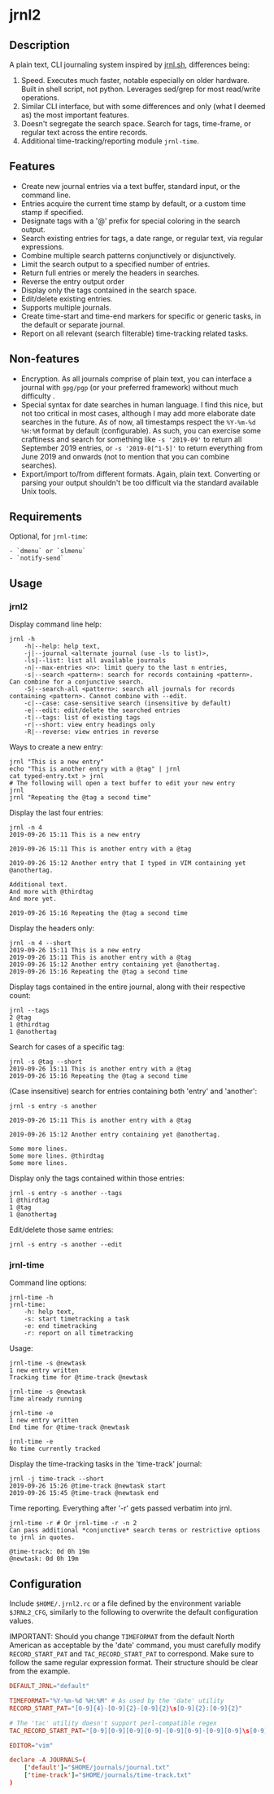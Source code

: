 # jrnl2

## Description 

A plain text, CLI journaling system inspired by [jrnl.sh](http://jrnl.sh/usage.html), differences being:

1. Speed. Executes much faster, notable especially on older hardware. Built in shell script, not python. Leverages sed/grep for most read/write operations. 
1. Similar CLI interface, but with some differences and only (what I deemed as) the most important features. 
1. Doesn't segregate the search space. Search for tags, time-frame, or regular text across the entire records. 
1. Additional time-tracking/reporting module `jrnl-time`.

## Features

- Create new journal entries via a text buffer, standard input, or the command line.
- Entries acquire the current time stamp by default, or a custom time stamp if specified.
- Designate tags with a '@' prefix for special coloring in the search output.
- Search existing entries for tags, a date range, or regular text, via regular expressions. 
- Combine multiple search patterns conjunctively or disjunctively.
- Limit the search output to a specified number of entries.
- Return full entries or merely the headers in searches.
- Reverse the entry output order
- Display only the tags contained in the search space.
- Edit/delete existing entries.
- Supports multiple journals.
- Create time-start and time-end markers for specific or generic tasks, in the default or separate journal. 
- Report on all relevant (search filterable) time-tracking related tasks.

## Non-features

- Encryption. As all journals comprise of plain text, you can interface a journal with `gpg/pgp` (or your preferred framework) without much difficulty .
- Special syntax for date searches in human language. I find this nice, but not too critical in most cases, although I may add more elaborate date searches in the future. As of now, all timestamps respect the `%Y-%m-%d %H:%M` format by default (configurable). As such, you can exercise some craftiness and search for something like `-s '2019-09'` to return all September 2019 entries, or `-s '2019-0[^1-5]'` to return everything from June 2019 and onwards (not to mention that you can combine searches).
- Export/import to/from different formats. Again, plain text. Converting or parsing your output shouldn't be too difficult via the standard available Unix tools.

## Requirements

Optional, for `jrnl-time`: 

    - `dmenu` or `slmenu`
    - `notify-send`

## Usage

### jrnl2

Display command line help:

```
jrnl -h
    -h|--help: help text,
    -j|--journal <alternate journal (use -ls to list)>,
    -ls|--list: list all available journals
    -n|--max-entries <n>: limit query to the last n entries,
    -s|--search <pattern>: search for records containing <pattern>. Can combine for a conjunctive search.
    -S|--search-all <pattern>: search all journals for records containing <pattern>. Cannot combine with --edit.
    -c|--case: case-sensitive search (insensitive by default)
    -e|--edit: edit/delete the searched entries
    -t|--tags: list of existing tags
    -r|--short: view entry headings only
    -R|--reverse: view entries in reverse
```

Ways to create a new entry:

```
jrnl "This is a new entry"
echo "This is another entry with a @tag" | jrnl    
cat typed-entry.txt > jrnl
# The following will open a text buffer to edit your new entry
jrnl
jrnl "Repeating the @tag a second time"
```

Display the last four entries:

```
jrnl -n 4
2019-09-26 15:11 This is a new entry

2019-09-26 15:11 This is another entry with a @tag

2019-09-26 15:12 Another entry that I typed in VIM containing yet @anothertag.

Additional text.
And more with @thirdtag
And more yet.

2019-09-26 15:16 Repeating the @tag a second time
```

Display the headers only:

```
jrnl -n 4 --short
2019-09-26 15:11 This is a new entry
2019-09-26 15:11 This is another entry with a @tag
2019-09-26 15:12 Another entry containing yet @anothertag.
2019-09-26 15:16 Repeating the @tag a second time
```

Display tags contained in the entire journal, along with their respective count:

```
jrnl --tags
2 @tag
1 @thirdtag
1 @anothertag
```

Search for cases of a specific tag:

```
jrnl -s @tag --short
2019-09-26 15:11 This is another entry with a @tag
2019-09-26 15:16 Repeating the @tag a second time
```

(Case insensitive) search for entries containing both 'entry' and 'another':

```
jrnl -s entry -s another

2019-09-26 15:11 This is another entry with a @tag

2019-09-26 15:12 Another entry containing yet @anothertag.

Some more lines.
Some more lines. @thirdtag
Some more lines.
```

Display only the tags contained within those entries:

```
jrnl -s entry -s another --tags
1 @thirdtag
1 @tag
1 @anothertag
```

Edit/delete those same entries:

```
jrnl -s entry -s another --edit
```

### jrnl-time

Command line options:

```
jrnl-time -h
jrnl-time:
    -h: help text,
    -s: start timetracking a task
    -e: end timetracking
    -r: report on all timetracking
```

Usage:

```
jrnl-time -s @newtask
1 new entry written
Tracking time for @time-track @newtask

jrnl-time -s @newtask
Time already running

jrnl-time -e
1 new entry written
End time for @time-track @newtask

jrnl-time -e
No time currently tracked
```

Display the time-tracking tasks in the 'time-track' journal:

```
jrnl -j time-track --short
2019-09-26 15:26 @time-track @newtask start
2019-09-26 15:45 @time-track @newtask end
```

Time reporting. Everything after '-r' gets passed verbatim into jrnl.

```
jrnl-time -r # Or jrnl-time -r -n 2
Can pass additional *conjunctive* search terms or restrictive options to jrnl in quotes.

@time-track: 0d 0h 19m
@newtask: 0d 0h 19m
```


## Configuration

Include `$HOME/.jrnl2.rc` or a file defined by the environment variable `$JRNL2_CFG`, similarly to the following to overwrite the default configuration values.

IMPORTANT: Should you change `TIMEFORMAT` from the default North American as acceptable by the 'date' command, you must carefully modify `RECORD_START_PAT` and `TAC_RECORD_START_PAT` to correspond. Make sure to follow the same regular expression format. Their structure should be clear from the example.

```conf
DEFAULT_JRNL="default"

TIMEFORMAT="%Y-%m-%d %H:%M" # As used by the 'date' utility
RECORD_START_PAT="[0-9]{4}-[0-9]{2}-[0-9]{2}\s[0-9]{2}:[0-9]{2}"

# The 'tac' utility doesn't support perl-compatible regex
TAC_RECORD_START_PAT="[0-9][0-9][0-9][0-9]-[0-9][0-9]-[0-9][0-9]\s[0-9][0-9]:[0-9][0-9]"

EDITOR="vim"

declare -A JOURNALS=(
    ['default']="$HOME/journals/journal.txt" 
    ['time-track']="$HOME/journals/time-track.txt"
)
```
